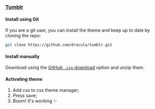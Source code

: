 ### [Tumblr](https://www.tumblr.com/)

#### Install using Git

If you are a git user, you can install the theme and keep up to date by cloning the repo:

```bash
git clone https://github.com/dracula/tumblr.git
```

#### Install manually

Download using the [GitHub `.zip` download](https://github.com/dracula/tumblr/archive/master.zip) option and unzip them.

#### Activating theme

1. Add css to css theme manager;
2. Press save;
3. Boom! It's working ✨

